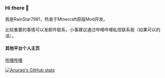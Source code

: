 ### Hi there 👋

我是RainStar7981，热衷于Minecraft原版Mod开发。  

比较重要的事情可以发邮件联系，小事建议通过哔哩哔哩私信联系我（如果可以的话）。  


#### 其他平台个人主页

[哔哩哔哩](https://space.bilibili.com/503995436)  


[![Anurag's GitHub stats](https://github-readme-stats.vercel.app/api?username=RainStar7981)](https://github.com/anuraghazra/github-readme-stats)
